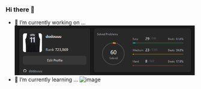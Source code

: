 ### Hi there 👋

- 🔭 I’m currently working on ... ![image](https://raw.githubusercontent.com/dodouuu/pictures/main/723869.png)
- 🌱 I’m currently learning ... ![image](https://user-images.githubusercontent.com/43116599/164957857-e4bd61fc-8ca2-4904-b392-c88db967df1b.png)

<!--
**dodouuu/dodouuu** is a ✨ _special_ ✨ repository because its `README.md` (this file) appears on your GitHub profile.

Here are some ideas to get you started:

- 🔭 I’m currently working on ...
- 🌱 I’m currently learning ...
- 👯 I’m looking to collaborate on ...
- 🤔 I’m looking for help with ...
- 💬 Ask me about ...
- 📫 How to reach me: ...
- 😄 Pronouns: ...
- ⚡ Fun fact: ...
-->
